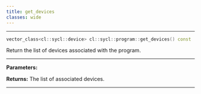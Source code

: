 ```yaml
---
title: get_devices
classes: wide
---
```



---

```cpp
vector_class<cl::sycl::device> cl::sycl::program::get_devices() const
```


Return the list of devices associated with the program. 


---
**Parameters:**

**Returns:** The list of associated devices. 

---
